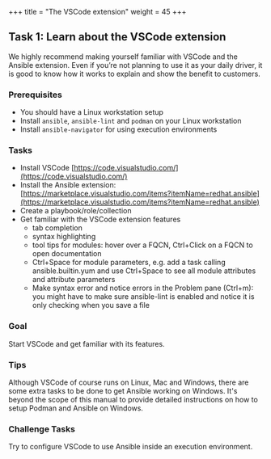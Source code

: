 +++
title = "The VSCode extension"
weight = 45
+++

## Task 1: Learn about the VSCode extension

We highly recommend making yourself familiar with VSCode and the Ansible extension. Even if you’re not planning to use it as your daily driver, it is good to know how it works to explain and show the benefit to customers.

### Prerequisites

* You should have a Linux workstation setup
* Install `ansible`, `ansible-lint` and `podman` on your Linux workstation
* Install `ansible-navigator` for using execution environments

### Tasks

* Install VSCode [https://code.visualstudio.com/](https://code.visualstudio.com/)
* Install the Ansible extension: [https://marketplace.visualstudio.com/items?itemName=redhat.ansible](https://marketplace.visualstudio.com/items?itemName=redhat.ansible)
* Create a playbook/role/collection
* Get familiar with the VSCode extension features
  * tab completion
  * syntax highlighting
  * tool tips for modules: hover over a FQCN, Ctrl+Click on a FQCN to open documentation
  * Ctrl+Space for module parameters, e.g. add a task calling ansible.builtin.yum and use Ctrl+Space to see all module attributes and attribute parameters
  * Make syntax error and notice errors in the Problem pane (Ctrl+m): you might have to make sure ansible-lint is enabled and notice it is only checking when you save a file

### Goal

Start VSCode and get familiar with its features.

### Tips

Although VSCode of course runs on Linux, Mac and Windows, there are some extra tasks to be done to get Ansible working on Windows. It's beyond the scope of this manual to provide detailed instructions on how to setup Podman and Ansible on Windows.

### Challenge Tasks

Try to configure VSCode to use Ansible inside an execution environment.
